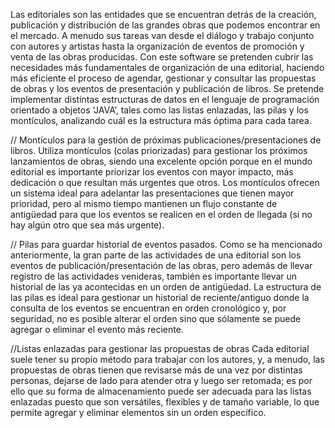 Las editoriales son las entidades que se encuentran detrás de la creación, publicación y distribución de las grandes obras que podemos encontrar en el mercado. 
A menudo sus tareas van desde el diálogo y trabajo conjunto con autores y artistas hasta la organización de eventos de promoción y venta de las obras producidas. 
Con este software se pretenden cubrir las necesidades más fundamentales de organización de una editorial, haciendo más eficiente el proceso de agendar, 
gestionar y consultar las propuestas de obras y los eventos de presentación y publicación de libros.
Se pretende implementar distintas estructuras de datos en el lenguaje de programación orientado a objetos ‘JAVA’, tales como las listas enlazadas, las pilas y 
los montículos, analizando cuál es la estructura más óptima para cada tarea.

// Montículos para la gestión de próximas publicaciones/presentaciones de libros.
Utiliza montículos (colas priorizadas) para gestionar los próximos lanzamientos de obras, siendo una excelente opción porque 
en el mundo editorial es importante priorizar los eventos con mayor impacto, más dedicación o que resultan más urgentes que otros. 
Los montículos ofrecen un sistema ideal para adelantar las presentaciones que tienen mayor prioridad, pero al mismo tiempo mantienen 
un flujo constante de antigüedad para que los eventos se realicen en el orden de llegada (si no hay algún otro que sea más urgente).

// Pilas para guardar historial de eventos pasados.
Como se ha mencionado anteriormente, la gran parte de las actividades de una editorial son los eventos de publicación/presentación de 
las obras, pero además de llevar registro de las actividades venideras, también es importante llevar un historial de las ya acontecidas 
en un orden de antigüedad.
La estructura de las pilas es ideal para gestionar un historial de reciente/antiguo donde la consulta de los eventos se encuentran en 
orden cronológico y, por seguridad, no es posible alterar el orden sino que sólamente se puede agregar o eliminar el evento más reciente.

//Listas enlazadas para gestionar las propuestas de obras
Cada editorial suele tener su propio método para trabajar con los autores, y, a menudo, las propuestas de obras tienen que revisarse 
más de una vez por distintas personas, dejarse de lado para atender otra y luego ser retomada; es por ello que su forma de almacenamiento 
puede ser adecuada para las listas enlazadas puesto que son versátiles, flexibles y de tamaño variable, lo que permite agregar y eliminar 
elementos sin un orden específico.
